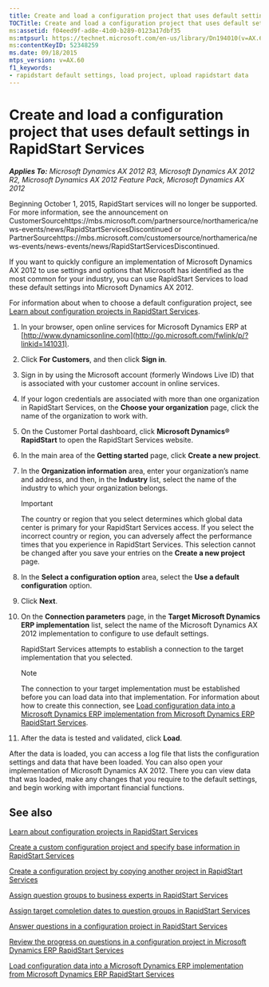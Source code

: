 ```yaml
---
title: Create and load a configuration project that uses default settings in RapidStart Services
TOCTitle: Create and load a configuration project that uses default settings in RapidStart Services
ms:assetid: f04eed9f-ad8e-41d0-b289-0123a17dbf35
ms:mtpsurl: https://technet.microsoft.com/en-us/library/Dn194010(v=AX.60)
ms:contentKeyID: 52348259
ms.date: 09/18/2015
mtps_version: v=AX.60
f1_keywords:
- rapidstart default settings, load project, upload rapidstart data
---
```


# Create and load a configuration project that uses default settings in RapidStart Services 


_**Applies To:** Microsoft Dynamics AX 2012 R3, Microsoft Dynamics AX 2012 R2, Microsoft Dynamics AX 2012 Feature Pack, Microsoft Dynamics AX 2012_

Beginning October 1, 2015, RapidStart services will no longer be supported. For more information, see the announcement on CustomerSourcehttps://mbs.microsoft.com/partnersource/northamerica/news-events/news/RapidStartServicesDiscontinued or PartnerSourcehttps://mbs.microsoft.com/customersource/northamerica/news-events/news-events/news/RapidStartServicesDiscontinued.

If you want to quickly configure an implementation of Microsoft Dynamics AX 2012 to use settings and options that Microsoft has identified as the most common for your industry, you can use RapidStart Services to load these default settings into Microsoft Dynamics AX 2012.

For information about when to choose a default configuration project, see [Learn about configuration projects in RapidStart Services](learn-about-configuration-projects-in-rapidstart-services.md).

1.  In your browser, open online services for Microsoft Dynamics ERP at [http://www.dynamicsonline.com](http://go.microsoft.com/fwlink/p/?linkid=141031).

2.  Click **For Customers**, and then click **Sign in**.

3.  Sign in by using the Microsoft account (formerly Windows Live ID) that is associated with your customer account in online services.

4.  If your logon credentials are associated with more than one organization in RapidStart Services, on the **Choose your organization** page, click the name of the organization to work with.

5.  On the Customer Portal dashboard, click **Microsoft Dynamics® RapidStart** to open the RapidStart Services website.

6.  In the main area of the **Getting started** page, click **Create a new project**.

7.  In the **Organization information** area, enter your organization’s name and address, and then, in the **Industry** list, select the name of the industry to which your organization belongs.
    

    > [!IMPORTANT]
    > <P>The country or region that you select determines which global data center is primary for your RapidStart Services access. If you select the incorrect country or region, you can adversely affect the performance times that you experience in RapidStart Services. This selection cannot be changed after you save your entries on the <STRONG>Create a new project</STRONG> page.</P>



8.  In the **Select a configuration option** area, select the **Use a default configuration** option.

9.  Click **Next**.

10. On the **Connection parameters** page, in the **Target Microsoft Dynamics ERP implementation** list, select the name of the Microsoft Dynamics AX 2012 implementation to configure to use default settings.
    
    RapidStart Services attempts to establish a connection to the target implementation that you selected.
    

    > [!NOTE]
    > <P>The connection to your target implementation must be established before you can load data into that implementation. For information about how to create this connection, see <A href="load-configuration-data-into-a-microsoft-dynamics-erp-implementation-from-microsoft-dynamics-erp-rapidstart-services.md">Load configuration data into a Microsoft Dynamics ERP implementation from Microsoft Dynamics ERP RapidStart Services</A>.</P>



11. After the data is tested and validated, click **Load**.

After the data is loaded, you can access a log file that lists the configuration settings and data that have been loaded. You can also open your implementation of Microsoft Dynamics AX 2012. There you can view data that was loaded, make any changes that you require to the default settings, and begin working with important financial functions.

## See also

[Learn about configuration projects in RapidStart Services](learn-about-configuration-projects-in-rapidstart-services.md)

[Create a custom configuration project and specify base information in RapidStart Services](create-a-custom-configuration-project-and-specify-base-information-in-rapidstart-services.md)

[Create a configuration project by copying another project in RapidStart Services](create-a-configuration-project-by-copying-another-project-in-rapidstart-services.md)

[Assign question groups to business experts in RapidStart Services](assign-question-groups-to-business-experts-in-rapidstart-services.md)

[Assign target completion dates to question groups in RapidStart Services](assign-target-completion-dates-to-question-groups-in-rapidstart-services.md)

[Answer questions in a configuration project in RapidStart Services](answer-questions-in-a-configuration-project-in-rapidstart-services.md)

[Review the progress on questions in a configuration project in Microsoft Dynamics ERP RapidStart Services](review-the-progress-on-questions-in-a-configuration-project-in-microsoft-dynamics-erp-rapidstart-services.md)

[Load configuration data into a Microsoft Dynamics ERP implementation from Microsoft Dynamics ERP RapidStart Services](load-configuration-data-into-a-microsoft-dynamics-erp-implementation-from-microsoft-dynamics-erp-rapidstart-services.md)

  


